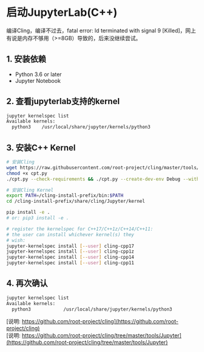 # 启动JupyterLab(C++)

编译Cling，编译不过去，fatal error: ld terminated with signal 9 [Killed]，网上有说是内存不够用（>=8GB）导致的，后来没继续尝试。

## 1. 安装依赖

- Python 3.6 or later
- Jupyter Notebook

## 2. 查看jupyterlab支持的kernel

```bash
jupyter kernelspec list
Available kernels:
  python3    /usr/local/share/jupyter/kernels/python3
```

## 3. 安装C++ Kernel

```bash
# 安装Cling
wget https://raw.githubusercontent.com/root-project/cling/master/tools/packaging/cpt.py
chmod +x cpt.py
./cpt.py --check-requirements && ./cpt.py --create-dev-env Debug --with-workdir=./cling-build/

# 安装Cling Kernel
export PATH=/cling-install-prefix/bin:$PATH
cd /cling-install-prefix/share/cling/Jupyter/kernel

pip install -e .
# or: pip3 install -e .

# register the kernelspec for C++17/C++1z/C++14/C++11:
# the user can install whichever kernel(s) they
# wish:
jupyter-kernelspec install [--user] cling-cpp17
jupyter-kernelspec install [--user] cling-cpp1z
jupyter-kernelspec install [--user] cling-cpp14
jupyter-kernelspec install [--user] cling-cpp11
```

## 4. 再次确认

```bash
jupyter kernelspec list
Available kernels:
  python3            /usr/local/share/jupyter/kernels/python3
```

[说明: https://github.com/root-project/cling](https://github.com/root-project/cling)  
[说明: https://github.com/root-project/cling/tree/master/tools/Jupyter](https://github.com/root-project/cling/tree/master/tools/Jupyter)
